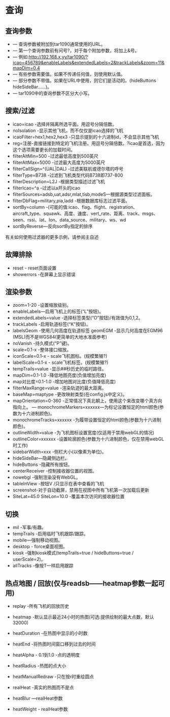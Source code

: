 # 查询

## 查询参数

- — 查询参数被附加到tar1090通常使用的URL。
- — 第一个查询参数前有问号?，对于每个附加参数，将加上&号。
- — 例如:<http://192.168.x.yy/tar1090/?icao=456789&enableLabels&extendedLabels=2&trackLabels&zoom=11&mapDim=0.4>
- — 有些参数需要值。如果不传递任何值，则使用默认值。
- — 部分参数不带值。如果在URL中使用，则它们是活动的。(hideButtons hideSideBar……)。
- — tar1090中的查询参数不区分大小写。

## 搜索/过滤

- icao=icao -选择并隔离所选平面。用逗号分隔倍数。
- noIsolation -显示其他飞机，而不仅仅是icao选择的飞机
- icaoFilter=hex1,hex2,hex3 -只显示提到的十六进制id，不会显示其他飞机
- reg=注册-直接链接到特定的飞机注册。用逗号分隔倍数。?icao是首选，因为这个选项需要更长的加载时间。
- filterAltMin=500 -过滤最低高度到500英尺
- filterAltMax=5000 -过滤最大高度为5000英尺
- filterCallSign=^(UAL|DAL) -过滤美联航或德尔塔的呼号
- filterType=B738 -过滤到飞机类型代码B738即737-800
- filterDescription=L2J -根据类型描述过滤飞机
- filterIcao=^a -过滤以a开头的icao
- filterSources=adsb,uat,adsr,mlat,tisb,modeS—根据源类型过滤面板。
- filterDbFlag=military,pia,ladd -根据数据库标志过滤平面。
- sortBy=column -(可能的值:icao、flag、flight、registration、aircraft_type、squawk、高度、速度、vert_rate、距离、track、msgs、seen、rssi、lat、lon、data_source、military、ws、wd
- sortByReverse—反向sortBy指定的排序

有关如何使用过滤器的更多示例，请参阅主自述

## 故障排除

- reset - reset页面设置
- showerrors -在屏幕上显示错误

## 渲染参数

- zoom=1-20 -设置缩放级别。
- enableLabels—启用飞机上的标签(“L”按钮)。
- extendedLabels=value -选择标签类型(“O”按钮)/有效值为0,1,2。
- trackLabels -启用轨道标签(“K”按钮)。
- labelsGeom -使用几何高度在轨道标签
  geomEGM -显示几何高度在EGM96 (MSL)而不是WGS84(更简单的大地水准面参考)
- noVanish -持久模式(“P”键)。
- scale=0.1-x -整体接口缩放。
- iconScale=0.1-x - scale飞机图标。(规模繁殖?)
- labelScale=0.1-x - scale飞机标签。(规模繁殖?)
- tempTrails=value -显示##秒历史的临时路径。
- mapDim=0.1-1.0 -降低地图亮度(负值增加亮度)
- map对比度=0.1-1.0 -增加地图对比度(负值降低亮度)
- filterMaxRange=value -渲染轨迹的最大距离。
- baseMap=maptype -更改映射类型(在config.js中定义)。
- mapOrientation=0-360 -正常情况下真北朝上，使用这个来改变哪个真方向指向上。
  — monochromeMarkers=xxxxxx—为标记设置恒定的html颜色(参数为十六进制颜色)。
- monochromeTracks=xxxxxx -为履带设置恒定的html颜色(参数为十六进制颜色)。
- outlineWidth=value -为飞机图标设置宽度(仅适用于禁用webGL的情况)
- outlineColor=xxxxxx -设置轮廓颜色(参数为十六进制颜色，仅在禁用webGL时工作)
- sidebarWidth=xxx -侧栏大小(以像素为单位)。
- hideSideBar—隐藏侧边栏。
- hideButtons -隐藏所有按钮。
- centerReceiver -控制接收器位置的视图。
- nowebgl -强制渲染没有WebGL。
- tableInView -按钮V /只显示在表中查看的飞机
- screenshot-对于自动截屏，禁用在视图中所有飞机第一次加载后更新
- SiteLat=45.0 SiteLon=10.0 -覆盖本次访问的接收器位置

## 切换

- mil -军事/有趣。
- tempTrails -启用临时飞机跟踪/跟踪。
- mobile—强制移动视图。
- desktop - force桌面视图。
- kiosk -强制kiosk模式(tempTrails=true / hideButtons=true / userScale=2)。
- allTracks -像按T一样启用跟踪

## 热点地图 / 回放(仅与readsb——heatmap参数一起可用)

- replay -所有飞机的回放历史
- heatmap -默认显示最近24小时的热图(可选:提供绘制的最大点数，默认32000)
- heatDuration -在热图中显示的小时数
- heatEnd -将热图时间窗口移到过去的时间
- heatAlpha - 0.1到1.0 -点的透明度
- heatRadius -热图的点大小
- heatManualRedraw -只在按r时重绘圆点

- realHeat -真实的热图而不是点
- heatBlur —realHeat参数
- heatWeight - realHeat参数
